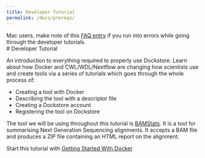 ```yaml
---
title: Developer Tutorial
permalink: /docs/prereqs/
---
```

<div class="alert alert-info">
Mac users, make note of this <a href="../../faq#how-do-i-use-the-dockstore-cli-on-a-mac">FAQ entry</a> if you run into errors while going through the developer tutorials.
</div>
# Developer Tutorial

An introduction to everything required to properly use Dockstore. Learn about how Docker and CWL/WDL/Nextflow are changing how scientists use and create tools via a series of tutorials which goes through the whole process of:
* Creating a tool with Docker
* Describing the tool with a descriptor file
* Creating a Dockstore account
* Registering the tool on Dockstore

The tool we will be using throughout this tutorial is [BAMStats](http://bamstats.sourceforge.net/). It is a tool for summarising Next Generation Sequencing alignments. It accepts a BAM file and produces a ZIP file containing an HTML report on the alignment.

Start this tutorial with [Getting Started With Docker](getting-started-with-docker/)
